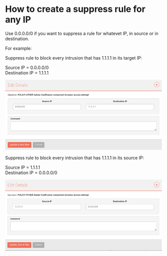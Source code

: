 # How to create a suppress rule for any IP

Use 0.0.0.0/0 if you want to suppress a rule for whatevet IP, in source or in destination.

For example:

Suppress rule to block every intrusion that has 1.1.1.1 in its target IP: 

Source IP = 0.0.0.0/0  
Destination IP = 1.1.1.1

![block_target_ip](images/suppress_dst.png)

Suppress rule to block every intrusion that has 1.1.1.1 in its source IP: 

Source IP  = 1.1.1.1  
Destination IP = 0.0.0.0/0

![block_source_ip](images/suppress_src.png)
